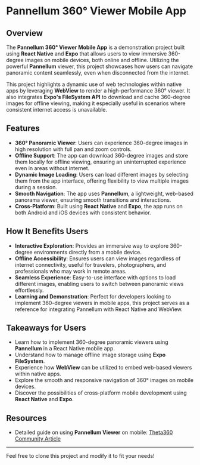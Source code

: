 
# Pannellum 360° Viewer Mobile App

## Overview

The **Pannellum 360° Viewer Mobile App** is a demonstration project built using **React Native** and **Expo** that allows users to view immersive 360-degree images on mobile devices, both online and offline. Utilizing the powerful **Pannellum** viewer, this project showcases how users can navigate panoramic content seamlessly, even when disconnected from the internet.

This project highlights a dynamic use of web technologies within native apps by leveraging **WebView** to render a high-performance 360° viewer. It also integrates **Expo's FileSystem API** to download and cache 360-degree images for offline viewing, making it especially useful in scenarios where consistent internet access is unavailable.

## Features

- **360° Panoramic Viewer**: Users can experience 360-degree images in high resolution with full pan and zoom controls.
- **Offline Support**: The app can download 360-degree images and store them locally for offline viewing, ensuring an uninterrupted experience even in areas without internet.
- **Dynamic Image Loading**: Users can load different images by selecting them from the app interface, offering flexibility to view multiple images during a session.
- **Smooth Navigation**: The app uses **Pannellum**, a lightweight, web-based panorama viewer, ensuring smooth transitions and interactions.
- **Cross-Platform**: Built using **React Native** and **Expo**, the app runs on both Android and iOS devices with consistent behavior.

## How It Benefits Users

- **Interactive Exploration**: Provides an immersive way to explore 360-degree environments directly from a mobile device.
- **Offline Accessibility**: Ensures users can view images regardless of internet connectivity, useful for travelers, photographers, and professionals who may work in remote areas.
- **Seamless Experience**: Easy-to-use interface with options to load different images, enabling users to switch between panoramic views effortlessly.
- **Learning and Demonstration**: Perfect for developers looking to implement 360-degree viewers in mobile apps, this project serves as a reference for integrating Pannellum with React Native and WebView.

## Takeaways for Users

- Learn how to implement 360-degree panoramic viewers using **Pannellum** in a React Native mobile app.
- Understand how to manage offline image storage using **Expo FileSystem**.
- Experience how **WebView** can be utilized to embed web-based viewers within native apps.
- Explore the smooth and responsive navigation of 360° images on mobile devices.
- Discover the possibilities of cross-platform mobile development using **React Native** and **Expo**.

## Resources

- Detailed guide on using **Pannellum Viewer** on mobile: [Theta360 Community Article](https://community.theta360.guide/t/pannellum-viewer-use-on-mobile-demonstration-project/9995)

---

Feel free to clone this project and modify it to fit your needs!
